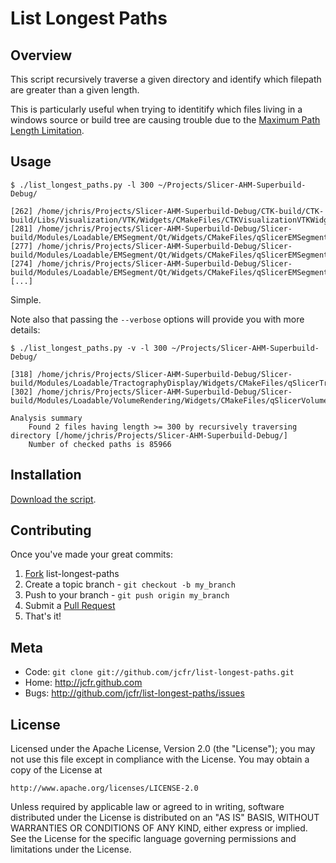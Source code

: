List Longest Paths
===================

Overview
--------

This script recursively traverse a given directory and identify which filepath are greater than a given length.

This is particularly useful when trying to identitify which files living in a windows source or build tree are causing trouble due to the [Maximum Path Length Limitation][maxpath-length-limit].

Usage
-----

```
$ ./list_longest_paths.py -l 300 ~/Projects/Slicer-AHM-Superbuild-Debug/
```
```
[262] /home/jchris/Projects/Slicer-AHM-Superbuild-Debug/CTK-build/CTK-build/Libs/Visualization/VTK/Widgets/CMakeFiles/CTKVisualizationVTKWidgetsPythonQt.dir/generated_cpp/org_commontk_CTKVisualizationVTKWidgets/org_commontk_CTKVisualizationVTKWidgets_module_init.cpp.o
[281] /home/jchris/Projects/Slicer-AHM-Superbuild-Debug/Slicer-build/Modules/Loadable/EMSegment/Qt/Widgets/CMakeFiles/qSlicerEMSegmentModuleWidgetsPythonQt.dir/generated_cpp/org_slicer_module_qSlicerEMSegmentModuleWidgets/org_slicer_module_qSlicerEMSegmentModuleWidgets_module_init.cpp.o
[277] /home/jchris/Projects/Slicer-AHM-Superbuild-Debug/Slicer-build/Modules/Loadable/EMSegment/Qt/Widgets/CMakeFiles/qSlicerEMSegmentModuleWidgetsPythonQt.dir/generated_cpp/org_slicer_module_qSlicerEMSegmentModuleWidgets/moc_org_slicer_module_qSlicerEMSegmentModuleWidgets_all.cpp.o
[274] /home/jchris/Projects/Slicer-AHM-Superbuild-Debug/Slicer-build/Modules/Loadable/EMSegment/Qt/Widgets/CMakeFiles/qSlicerEMSegmentModuleWidgetsPythonQt.dir/generated_cpp/org_slicer_module_qSlicerEMSegmentModuleWidgets/org_slicer_module_qSlicerEMSegmentModuleWidgets_init.cpp.o
[...]
```

Simple.

Note also that passing the `--verbose` options will provide you with more details:

```
$ ./list_longest_paths.py -v -l 300 ~/Projects/Slicer-AHM-Superbuild-Debug/
```
```
[318] /home/jchris/Projects/Slicer-AHM-Superbuild-Debug/Slicer-build/Modules/Loadable/TractographyDisplay/Widgets/CMakeFiles/qSlicerTractographyDisplayModuleWidgetsPythonQt.dir/generated_cpp/org_slicer_module_qSlicerTractographyDisplayModuleWidgets/org_slicer_module_qSlicerTractographyDisplayModuleWidgets_module_init.cpp.o
[302] /home/jchris/Projects/Slicer-AHM-Superbuild-Debug/Slicer-build/Modules/Loadable/VolumeRendering/Widgets/CMakeFiles/qSlicerVolumeRenderingModuleWidgetsPythonQt.dir/generated_cpp/org_slicer_module_qSlicerVolumeRenderingModuleWidgets/org_slicer_module_qSlicerVolumeRenderingModuleWidgets_module_init.cpp.o

Analysis summary
	Found 2 files having length >= 300 by recursively traversing directory [/home/jchris/Projects/Slicer-AHM-Superbuild-Debug/]
	Number of checked paths is 85966
```


Installation
------------

[Download the script](https://raw.github.com/jcfr/list-longest-paths/master/list_longest_paths.py).


Contributing
------------

Once you've made your great commits:

1. [Fork][fk] list-longest-paths
2. Create a topic branch - `git checkout -b my_branch`
3. Push to your branch - `git push origin my_branch`
4. Submit a [Pull Request][pr]
5. That's it!


Meta
----

* Code: `git clone git://github.com/jcfr/list-longest-paths.git`
* Home: <http://jcfr.github.com>
* Bugs: <http://github.com/jcfr/list-longest-paths/issues>

License
-------

Licensed under the Apache License, Version 2.0 (the "License");
you may not use this file except in compliance with the License.
You may obtain a copy of the License at

    http://www.apache.org/licenses/LICENSE-2.0

Unless required by applicable law or agreed to in writing, software
distributed under the License is distributed on an "AS IS" BASIS,
WITHOUT WARRANTIES OR CONDITIONS OF ANY KIND, either express or implied.
See the License for the specific language governing permissions and
limitations under the License.

[fk]: http://help.github.com/forking/
[pr]: https://help.github.com/articles/using-pull-requests
[maxpath-length-limit]: http://msdn.microsoft.com/en-us/library/windows/desktop/aa365247(v=vs.85).aspx#maxpath

